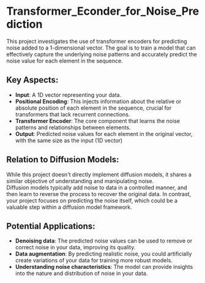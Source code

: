 # Transformer_Econder_for_Noise_Prediction
This project investigates the use of transformer encoders for predicting noise added to a 1-dimensional vector. The goal is to train a model that can effectively capture the underlying noise patterns and accurately predict the noise value for each element in the sequence.

## Key Aspects:
- **Input**: A 1D vector representing your data. 
- **Positional Encoding**: This injects information about the relative or absolute position of each element in the sequence, crucial for transformers that lack recurrent connections. 
- **Transformer Encoder**: The core component that learns the noise patterns and relationships between elements. 
- **Output**: Predicted noise values for each element in the original vector, with the same size as the input (1D vector) 

    

## Relation to Diffusion Models:
While this project doesn't directly implement diffusion models, it shares a similar objective of understanding and manipulating noise. \
Diffusion models typically add noise to data in a controlled manner, and then learn to reverse the process to recover the original data. In contrast, your project focuses on predicting the noise itself, which could be a valuable step within a diffusion model framework.

    

## Potential Applications:
- **Denoising data**: The predicted noise values can be used to remove or correct noise in your data, improving its quality. 
- **Data augmentation**: By predicting realistic noise, you could artificially create variations of your data for training more robust models. 
- **Understanding noise characteristics**: The model can provide insights into the nature and distribution of noise in your data. 
    


